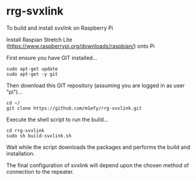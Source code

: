 # rrg-svxlink

To build and install svxlink on Raspberry Pi

Install Raspian Stretch Lite (https://www.raspberrypi.org/downloads/raspbian/) onto Pi 

First ensure you have GIT installed...
```
sudo apt-get update
sudo apt-get -y git
```
Then download this GIT repository (assuming you are logged in as user "pi")...
```
cd ~/
git clone https://github.com/m1efy/rrg-svxlink.git
```
Execute the shell script to run the build...
```
cd rrg-svxlink
sudo sh build-svxlink.sh
```
Wait while the script downloads the packages and performs the build and installation.

The final configuration of svxlink will depend upon the chosen method of connection to the repeater. 
